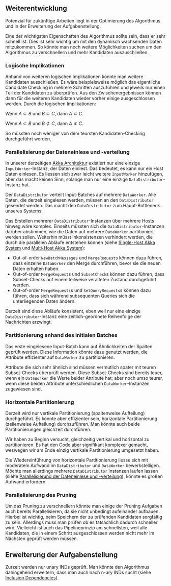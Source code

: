 


## Weiterentwicklung

Potenzial für zukünftige Arbeiten liegt in der Optimierung des Algorithmus und in der Erweiterung der Aufgabenstellung. 

Eine der wichtigsten Eigenschaften des Algorithmus sollte sein, dass er sehr schnell ist. Dies ist sehr wichtig um mit den dynamisch wachsenden Daten mitzukommen. So könnte man noch weitere Möglichkeiten suchen um den Algorithmus zu verschnellern und mehr Kandidaten auszuschließen.


### Logische Implikationen

Anhand von weiteren logischen Implikationen könnte man weitere Kandidaten ausschließen. Es wäre beispielsweise möglich das eigentliche Candidate Checking in mehrere Schritten auszuführen und jeweils nur einen Teil der Kandidaten zu überprüfen. Aus den Zwischenergebnissen können dann für die weiteren Kandidaten wieder vorher einige ausgeschlossen werden. Durch die logischen Implikationen:

Wenn $A ⊂ B$ und $B ⊂ C$, dann $A ⊂ C$.

Wenn $A ⊂ B$ und $B ⊄ C$, dann $A ⊄ C$.


So müssten noch weniger von dem teursten Kandidaten-Checking durchgeführt werden. 


### Parallelisierung der Dateneinlese und -verteilung

In unserer derzeitigen [Akka Architektur](#single-host-akka-system) existiert nur eine einzige `InputWorker`-Instanz, der Daten einliest. Das bedeutet, es kann nur ein Host Daten einlesen. Es liessen sich zwar leicht weitere `InputWorker` hinzufügen, aber das macht keinen Sinn, solange man nur eine einzige `DataDistributor`-Instanz hat.

Der `DataDistributor` verteilt Input-Batches auf mehrere `DataWorker`. Alle Daten, die derzeit eingelesen werden, müssen an den `DataDistributor` gesendet werden. Das macht den `DataDistributor` zum Haupt-Bottleneck unseres Systems.

Das Erstellen mehrerer `DataDistributor`-Instanzen über mehrere Hosts hinweg wäre komplex. Einseits müssten sich die `DataDistributor`-Instanzen darüber abstimmen, wie die Daten auf mehrere `DataWorker` partitioniert werden sollen. Weiterhin müsst Inkonsistenzen verhindert werden, die durch die parallelen Abläufe entstehen können (siehe [Single-Host Akka System](#single-host-akka-system) und [Multi-Host Akka System](#multi-host-akka-system)):

- Out-of-order `NewBatchMessage`s und `MergeRequest`s können dazu führen, dass einzelne `DataWorker` den Merge durchführen, bevor sie die neuen Daten erhalten haben.
- Out-of-order `MergeRequest`s und `SubsetCheck`s können dazu führen, dass Subset-Checks auf einem teilweise veralteten Zustand durchgeführt werden.
- Out-of-order `MergeRequests`s und `SetQueryRequests`s können dazu führen, dass sich während subsequenten Queries sich die unterliegenden Daten ändern.

Derzeit sind diese Abläufe konsistent, eben weil nur eine einzige `DataDistributor`-Instanz eine zeitlich-geordnete Reihenfolge der Nachrichten erzwingt.

### Partitionierung anhand des initialen Batches

Das erste eingelesene Input-Batch kann auf Ähnlichkeiten der Spalten geprüft werden. Diese Information könnte dazu genutzt werden, die Attribute effizienter auf `DataWorker` zu partitionieren.

Attribute die sich sehr ähnlich sind müssen vermutlich später mit teuren Subset-Checks überprüft werden. Diese Subset-Checks sind bereits teuer, wenn ein `DataWorker` die Werte beider Attribute hat; aber noch umso teurer, wenn diese beiden Attribute unterschiedlichen `DataWorker`-Instanzen zugewiesen sind.

### Horizontale Partitionierung

Derzeit wird nur vertikale Partitionierung (spaltenweise Aufteilung) durchgeführt. Es könnte aber effizienter sein, horizontale Partitionierung (zeilenweise Aufteilung) durchzuführen. Man könnte auch beide Partitionierungen gleichzeit durchführen.

Wir haben zu Beginn versucht, gleichzeitig vertikal und horizontal zu partitionieren. Es hat den Code aber signifikant komplexer gemacht, weswegen wir am Ende einzig vertikale Partitionierung umgesetzt haben.

Die Wiedereinführung von horizontale Partitionierung liesse sich mit moderatem Aufwand im `DataDistributor` und `DataWorker` bewerkstelligen. Möchte man allerdings mehrere `DataDistributor` Instanzen laufen lassen (siehe [Parallelisierung der Dateneinlese und -verteilung](#parallelisierung-der-dateneinlese-und--verteilung)), könnte es großen Aufwand erfordern.

### Parallelisierung des Pruning

Um das Pruning zu verschnellern könnte man einige der Pruning Aufgaben auch bereits Parallelisieren, da sie nicht unbedingt aufeinander aufbauen. Hierbei ist wichtig, beim Speichern der zu prüfenden Kandidaten sorgfältig zu sein. Allerdings muss man prüfen ob es tatsächlich dadurch schneller wird. Vielleicht ist auch das Pipelineprinzip am schnellsten, weil alle Kandidaten, die in einem Schritt ausgeschlossen werden nicht mehr im Nächsten geprüft werden müssen.

## Erweiterung der Aufgabenstellung

Zurzeit werden nur unary INDs geprüft. Man könnte den Algorithmus dahingehend erweitern, dass man auch nach n-ary INDs sucht (siehe [Inclusion Dependencies](#inclusion-dependencies)). 





